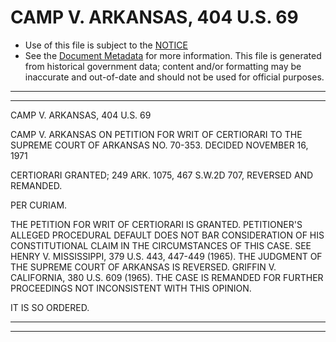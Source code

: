 ---
---

# CAMP V. ARKANSAS, 404 U.S. 69

* Use of this file is subject to the [NOTICE](https://github.com/publicdocs/notice/blob/master/NOTICE)
* See the [Document Metadata](../../../) for more information.
  This file is generated from historical government data; content and/or formatting may be inaccurate and out-of-date and should not be used for official purposes.

----------
----------

CAMP V. ARKANSAS, 404 U.S. 69

CAMP V. ARKANSAS ON PETITION FOR WRIT OF CERTIORARI TO THE SUPREME COURT OF ARKANSAS NO. 70-353.  DECIDED NOVEMBER 16, 1971

CERTIORARI GRANTED; 249 ARK. 1075, 467 S.W.2D 707, REVERSED AND REMANDED.

PER CURIAM.

THE PETITION FOR WRIT OF CERTIORARI IS GRANTED.  PETITIONER'S ALLEGED PROCEDURAL DEFAULT DOES NOT BAR CONSIDERATION OF HIS CONSTITUTIONAL CLAIM IN THE CIRCUMSTANCES OF THIS CASE.  SEE HENRY V. MISSISSIPPI, 379 U.S. 443, 447-449 (1965).  THE JUDGMENT OF THE SUPREME COURT OF ARKANSAS IS REVERSED.  GRIFFIN V. CALIFORNIA, 380 U.S. 609 (1965).  THE CASE IS REMANDED FOR FURTHER PROCEEDINGS NOT INCONSISTENT WITH THIS OPINION.

IT IS SO ORDERED.


----------
----------

